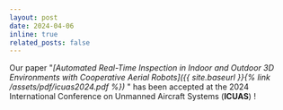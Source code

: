 ```yaml
---
layout: post
date: 2024-04-06
inline: true
related_posts: false
---
```


Our paper  "_[Automated Real-Time Inspection in Indoor and Outdoor 3D Environments with Cooperative Aerial Robots]({{ site.baseurl }}{% link /assets/pdf/icuas2024.pdf %})_ " has been accepted at the 2024 International Conference on Unmanned Aircraft Systems (<b>ICUAS</b>) !


